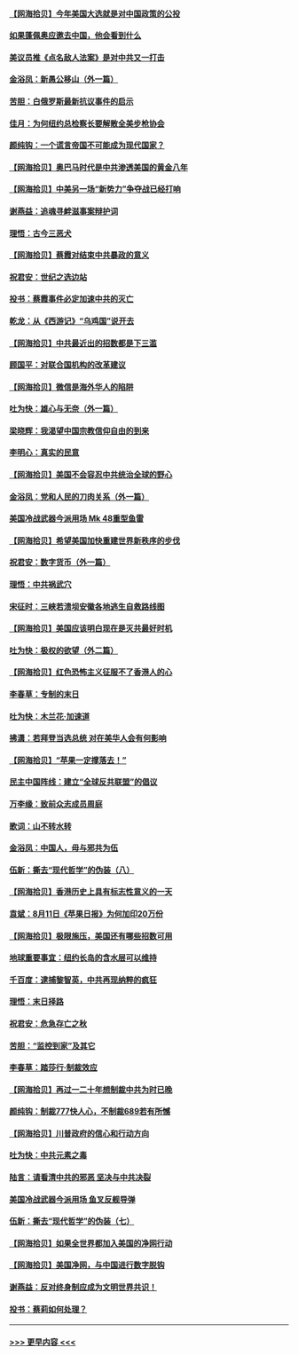 #### [【网海拾贝】今年美国大选就是对中国政策的公投](../pages/nsc993/n12350973.md?t=08240051) 
#### [如果蓬佩奥应邀去中国，他会看到什么](../pages/nsc993/n12350945.md?t=08240051) 
#### [美议员推《点名敌人法案》是对中共又一打击](../pages/nsc993/n12350765.md?t=08240051) 
#### [金浴凤：新愚公移山（外一篇）](../pages/nsc993/n12350253.md?t=08240051) 
#### [苦胆：白俄罗斯最新抗议事件的启示](../pages/nsc993/n12349989.md?t=08240051) 
#### [佳月：为何纽约总检察长要解散全美步枪协会](../pages/nsc993/n12349939.md?t=08240051) 
#### [颜纯钩：一个谎言帝国不可能成为现代国家？](../pages/nsc993/n12349898.md?t=08240051) 
#### [【网海拾贝】奥巴马时代是中共渗透美国的黄金八年](../pages/nsc993/n12349284.md?t=08240051) 
#### [【网海拾贝】中美另一场“新势力”争夺战已经打响](../pages/nsc993/n12346998.md?t=08240051) 
#### [谢燕益：追魂寻衅滋事案辩护词](../pages/nsc993/n12346892.md?t=08240051) 
#### [理悟：古今三恶犬](../pages/nsc993/n12345190.md?t=08240051) 
#### [【网海拾贝】蔡霞对结束中共暴政的意义](../pages/nsc993/n12344263.md?t=08240051) 
#### [祝君安：世纪之选边站](../pages/nsc993/n12342382.md?t=08240051) 
#### [投书：蔡霞事件必定加速中共的灭亡](../pages/nsc993/n12341881.md?t=08240051) 
#### [乾龙：从《西游记》“乌鸡国”说开去](../pages/nsc993/n12341690.md?t=08240051) 
#### [【网海拾贝】中共最近出的招数都是下三滥](../pages/nsc993/n12341593.md?t=08240051) 
#### [顾国平：对联合国机构的改革建议](../pages/nsc993/n12339928.md?t=08240051) 
#### [【网海拾贝】微信是海外华人的陷阱](../pages/nsc993/n12338868.md?t=08240051) 
#### [吐为快：雄心与无奈（外一篇）](../pages/nsc993/n12338132.md?t=08240051) 
#### [梁晓辉：我渴望中国宗教信仰自由的到来](../pages/nsc993/n12336657.md?t=08240051) 
#### [李明心：真实的民意](../pages/nsc993/n12336089.md?t=08240051) 
#### [【网海拾贝】美国不会容忍中共统治全球的野心](../pages/nsc993/n12336063.md?t=08240051) 
#### [金浴凤：党和人民的刀肉关系（外一篇）](../pages/nsc993/n12335834.md?t=08240051) 
#### [美国冷战武器今派用场 Mk 48重型鱼雷](../pages/nsc993/n12335354.md?t=08240051) 
#### [【网海拾贝】希望美国加快重建世界新秩序的步伐](../pages/nsc993/n12334224.md?t=08240051) 
#### [祝君安：数字货币（外一篇）](../pages/nsc993/n12334186.md?t=08240051) 
#### [理悟：中共祸武穴](../pages/nsc993/n12333962.md?t=08240051) 
#### [宋征时：三峡若溃坝安徽各地逃生自救路线图](../pages/nsc993/n12332450.md?t=08240051) 
#### [【网海拾贝】美国应该明白现在是灭共最好时机](../pages/nsc993/n12332313.md?t=08240051) 
#### [吐为快：极权的欲望（外二篇）](../pages/nsc993/n12332089.md?t=08240051) 
#### [【网海拾贝】红色恐怖主义征服不了香港人的心](../pages/nsc993/n12329296.md?t=08240051) 
#### [李春草：专制的末日](../pages/nsc993/n12329079.md?t=08240051) 
#### [吐为快：木兰花‧加速道](../pages/nsc993/n12327366.md?t=08240051) 
#### [拂潇：若拜登当选总统 对在美华人会有何影响](../pages/nsc993/n12295996.md?t=08240051) 
#### [【网海拾贝】“苹果一定撑落去！”](../pages/nsc993/n12326784.md?t=08240051) 
#### [民主中国阵线：建立“全球反共联盟”的倡议](../pages/nsc993/n12324177.md?t=08240051) 
#### [万李缘：致前众志成员周庭](../pages/nsc993/n12324635.md?t=08240051) 
#### [歌词：山不转水转](../pages/nsc993/n12324599.md?t=08240051) 
#### [金浴凤：中国人，毋与邪共为伍](../pages/nsc993/n12324257.md?t=08240051) 
#### [伍新：撕去“现代哲学”的伪装（八）](../pages/nsc993/n12324188.md?t=08240051) 
#### [【网海拾贝】香港历史上具有标志性意义的一天](../pages/nsc993/n12324021.md?t=08240051) 
#### [袁斌：8月11日《苹果日报》为何加印20万份](../pages/nsc993/n12323955.md?t=08240051) 
#### [【网海拾贝】极限施压，美国还有哪些招数可用](../pages/nsc993/n12322512.md?t=08240051) 
#### [地球重要事宜：纽约长岛的含水层可以维持](../pages/nsc993/n12321844.md?t=08240051) 
#### [千百度：逮捕黎智英，中共再现纳粹的疯狂](../pages/nsc993/n12321777.md?t=08240051) 
#### [理悟：末日择路](../pages/nsc993/n12320812.md?t=08240051) 
#### [祝君安：危急存亡之秋](../pages/nsc993/n12320795.md?t=08240051) 
#### [苦胆：“监控到家”及其它](../pages/nsc993/n12320751.md?t=08240051) 
#### [李春草：踏莎行·制裁效应](../pages/nsc993/n12318290.md?t=08240051) 
#### [【网海拾贝】再过一二十年想制裁中共为时已晚](../pages/nsc993/n12318195.md?t=08240051) 
#### [颜纯钩：制裁777快人心，不制裁689若有所憾](../pages/nsc993/n12316912.md?t=08240051) 
#### [【网海拾贝】川普政府的信心和行动方向](../pages/nsc993/n12316673.md?t=08240051) 
#### [吐为快：中共元素之毒](../pages/nsc993/n12316547.md?t=08240051) 
#### [陆言：请看清中共的邪恶 坚决与中共决裂](../pages/nsc993/n12315784.md?t=08240051) 
#### [美国冷战武器今派用场 鱼叉反舰导弹](../pages/nsc993/n12316258.md?t=08240051) 
#### [伍新：撕去“现代哲学”的伪装（七）](../pages/nsc993/n12315846.md?t=08240051) 
#### [【网海拾贝】如果全世界都加入美国的净网行动](../pages/nsc993/n12315588.md?t=08240051) 
#### [【网海拾贝】美国净网，与中国进行数字脱钩](../pages/nsc993/n12312813.md?t=08240051) 
#### [谢燕益：反对终身制应成为文明世界共识！](../pages/nsc993/n12310465.md?t=08240051) 
#### [投书：蔡莉如何处理？](../pages/nsc993/n12310224.md?t=08240051) 

----
#### [ >>> 更早内容 <<< ](../indexes/nsc993-earlier.md)
